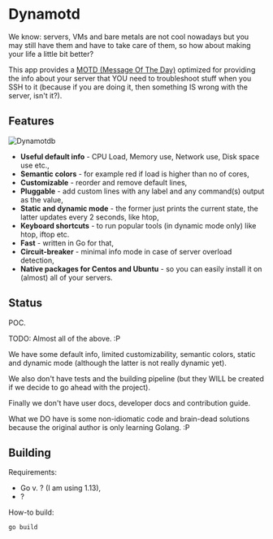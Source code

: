 # Dynamotd

We know: servers, VMs and bare metals are not cool nowadays but you may still have them and have to
take care of them, so how about making your life a little bit better?
 
This app provides a [MOTD (Message Of The Day)](https://en.wikipedia.org/wiki/Motd_(Unix)) optimized for 
providing the info about your server that YOU need to troubleshoot stuff when you SSH to it (because if you are doing
it, then something IS wrong with the server, isn't it?).   

## Features

![Dynamotdb](dynamotdb.png)

* **Useful default info** - CPU Load, Memory use, Network use, Disk space use etc.,
* **Semantic colors** - for example red if load is higher than no of cores,
* **Customizable** - reorder and remove default lines,
* **Pluggable** - add custom lines with any label and any command(s) output as the value,
* **Static and dynamic mode** - the former just prints the current state, the latter updates every 2 seconds,
  like htop,
* **Keyboard shortcuts** - to run popular tools (in dynamic mode only) like htop, iftop etc.
* **Fast** - written in Go for that,
* **Circuit-breaker** - minimal info mode in case of server overload detection,
* **Native packages for Centos and Ubuntu** - so you can easily install it on (almost) all of your servers.

## Status

POC.

TODO: Almost all of the above. :P

We have some default info, limited customizability, semantic colors, static and dynamic mode (although the latter is
not really dynamic yet).

We also don't have tests and the building pipeline (but they WILL be created if we decide to go ahead with the project).

Finally we don't have user docs, developer docs and contribution guide.

What we DO have is some non-idiomatic code and brain-dead solutions because the original author is only learning Golang.
:P

## Building

Requirements:
* Go v. ? (I am using 1.13),
* ?

How-to build:
```
go build
```
